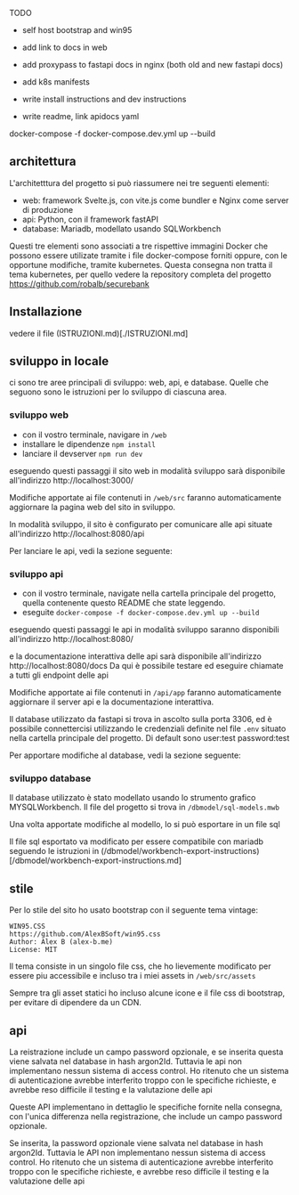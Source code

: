 TODO
- self host bootstrap and win95
- add link to docs in web
- add proxypass to fastapi docs in nginx (both old and new fastapi docs)

- add k8s manifests

- write install instructions and dev instructions

- write readme, link apidocs yaml

 docker-compose -f docker-compose.dev.yml up --build

## architettura

L'architetttura del progetto si può riassumere nei tre seguenti elementi:

- web: framework Svelte.js, con vite.js come bundler e Nginx come server di produzione
- api: Python, con il framework fastAPI
- database: Mariadb, modellato usando SQLWorkbench

Questi tre elementi sono associati a tre rispettive immagini Docker
che possono essere utilizate tramite i file docker-compose forniti oppure,
con le opportune modifiche, tramite kubernetes. Questa consegna non tratta
il tema kubernetes, per quello vedere la repository completa del progetto
https://github.com/robalb/securebank

## Installazione

vedere il file (ISTRUZIONI.md)[./ISTRUZIONI.md]

## sviluppo in locale

ci sono tre aree principali di sviluppo: web, api, e database.
Quelle che seguono sono le istruzioni per lo sviluppo di ciascuna area.

### sviluppo web

- con il vostro terminale, navigare in `/web`
- installare le dipendenze `npm install`
- lanciare il devserver `npm run dev`

eseguendo questi passaggi il sito web in modalità sviluppo sarà
disponibile all'indirizzo http://localhost:3000/

Modifiche apportate ai file contenuti in `/web/src` faranno automaticamente aggiornare
la pagina web del sito in sviluppo.

In modalità sviluppo, il sito è configurato per comunicare alle api situate
all'indirizzo http://localhost:8080/api

Per lanciare le api, vedi la sezione seguente:

### sviluppo api

- con il vostro terminale, navigate nella cartella principale del progetto,
  quella contenente questo README che state leggendo.
- eseguite `docker-compose -f docker-compose.dev.yml up --build`
 
eseguendo questi passaggi le api in modalità sviluppo saranno disponibili
all'indirizzo http://localhost:8080/

e la documentazione interattiva delle api sarà disponibile all'indirizzo
http://localhost:8080/docs
Da qui è possibile testare ed eseguire chiamate a tutti gli endpoint delle api

Modifiche apportate ai file contenuti in `/api/app` faranno automaticamente
aggiornare il server api e la documentazione interattiva.

Il database utilizzato da fastapi si trova in ascolto sulla porta 3306,
ed è possibile connettercisi utilizzando le credenziali definite nel file `.env`
situato nella cartella principale del progetto. Di default sono user:test password:test

Per apportare modifiche al database, vedi la sezione seguente:

### sviluppo database

Il database utilizzato è stato modellato usando lo strumento grafico
MYSQLWorkbench. Il file del progetto si trova in `/dbmodel/sql-models.mwb`

Una volta apportate modifiche al modello, lo si può esportare in un file sql

Il file sql esportato va modificato per essere compatibile con
mariadb seguendo le istruzioni in
(/dbmodel/workbench-export-instructions)[/dbmodel/workbench-export-instructions.md]


## stile

Per lo stile del sito ho usato bootstrap con il seguente tema vintage:

    WIN95.CSS
    https://github.com/AlexBSoft/win95.css
    Author: Alex B (alex-b.me)
    License: MIT

Il tema consiste in un singolo file css, che ho lievemente modificato per essere
 piu accessibile e incluso tra i miei assets in `/web/src/assets`

Sempre tra gli asset statici ho incluso alcune icone e il file css di bootstrap,
per evitare di dipendere da un CDN.

## api

La reistrazione include un campo password opzionale, e se inserita questa viene salvata nel database
in hash argon2Id. Tuttavia le api non implementano nessun sistema di access control. Ho ritenuto
che un sistema di autenticazione avrebbe interferito troppo con le specifiche richieste, e avrebbe
reso difficile il testing e la valutazione delle api


Queste API implementano in dettaglio le
specifiche fornite nella consegna, con l'unica
differenza nella registrazione, che include un campo password opzionale.

Se inserita, la password opzionale viene salvata nel database
in hash argon2Id. Tuttavia le API non implementano nessun sistema di access control. Ho ritenuto
che un sistema di autenticazione avrebbe interferito troppo con le specifiche richieste, e avrebbe
reso difficile il testing e la valutazione delle api
